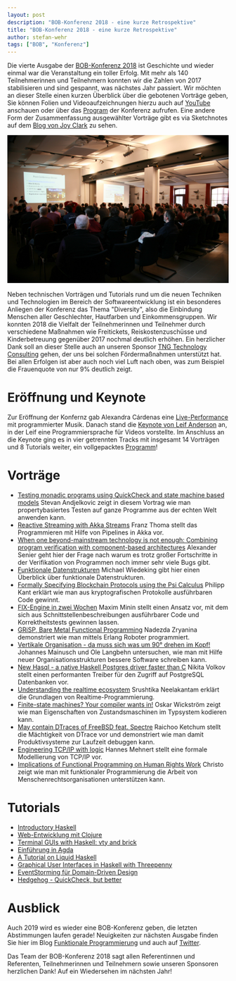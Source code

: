 ```yaml
---
layout: post
description: "BOB-Konferenz 2018 - eine kurze Retrospektive"
title: "BOB-Konferenz 2018 - eine kurze Retrospektive"
author: stefan-wehr
tags: ["BOB", "Konferenz"]
---
```


Die vierte Ausgabe der [BOB-Konferenz 2018](http://bobkonf.de/2018/de/)
ist Geschichte und wieder einmal
war die Veranstaltung ein toller Erfolg. Mit mehr als 140 Teilnehmerinnen
und Teilnehmern
konnten wir die Zahlen von 2017 stabilisieren und sind gespannt, was
nächstes Jahr passiert. Wir möchten an dieser Stelle einen kurzen
Überblick über die gebotenen Vorträge geben, Sie können Folien und
Videoaufzeichnungen hierzu auch auf
[YouTube](https://www.youtube.com/channel/UC2svxmX1Bfyaln2bs9ZsyGA)
anschauen oder über das [Program](http://bobkonf.de/2018/de/program.html)
der Konferenz aufrufen. Eine andere Form der Zusammenfassung ausgewählter Vorträge gibt
es via Sketchnotes auf dem
[Blog von Joy Clark](https://joyclark.org/sketchnote/conference/2018/02/23/bobkonf.html)
zu sehen.

<img src="/files/bob-2018-crowd.jpg">

Neben technischen Vorträgen und Tutorials rund um die neuen Techniken und
Technologien im Bereich der Softwareentwicklung ist ein besonderes Anliegen der Konferenz das Thema "Diversity",
also die Einbindung Menschen aller Geschlechter, Hautfarben
und Einkommensgruppen. Wir konnten 2018 die Vielfalt der Teilnehmerinnen
und Teilnehmer durch verschiedene
Maßnahmen wie Freitickets, Reiskostenzuschüsse und Kinderbetreuung gegenüber
2017 nochmal deutlich erhöhen.
Ein herzlicher Dank soll an
dieser Stelle auch an unseren Sponsor
[TNG Technology Consulting](https://www.tngtech.com/) gehen, der uns bei
solchen Fördermaßnahmen unterstützt hat.
Bei allen Erfolgen ist aber auch noch viel Luft nach oben, was zum Beispiel
die Frauenquote von nur 9% deutlich zeigt.

<!-- more start -->

# Eröffnung und Keynote
Zur Eröffnung der Konfernz gab Alexandra Cárdenas eine
[Live-Performance](http://bobkonf.de/2018/cardenas-performance.html)
mit programmierter Musik. Danach stand die
[Keynote von Leif Anderson](http://bobkonf.de/2018/andersen.html) an,
in der Leif eine Programmiersprache für Videos vorstellte. Im
Anschluss an die Keynote ging es in vier getrennten Tracks mit insgesamt
14 Vorträgen und 8 Tutorials weiter, ein vollgepacktes [Programm](http://bobkonf.de/2018/de/program.html)!

# Vorträge

* [Testing monadic programs using QuickCheck and state machine based models](http://bobkonf.de/2018/andjelkovic.html)
  Stevan Andjelkovic zeigt in diesem Vortrag wie man propertybasiertes Testen auf ganze Programme aus der echten Welt anwenden kann.
* [Reactive Streaming with Akka Streams](http://bobkonf.de/2018/thoma-akka.html)
  Franz Thoma stellt das Programmieren mit Hilfe von Pipelines in Akka vor.
* [When one beyond-mainstream technology is not enough: Combining program verification with component-based architectures](http://bobkonf.de/2018/senier.html)
  Alexander Senier geht hier der Frage nach warum es trotz großer Fortschritte in der Verifikation von Programmen noch immer sehr viele Bugs gibt.
* [Funktionale Datenstrukturen](http://bobkonf.de/2018/wiedeking.html)
  Michael Wiedeking gibt hier einen Überblick über funktionale Datenstrukturen.
* [Formally Specifying Blockchain Protocols using the Psi Calculus](http://bobkonf.de/2018/kant.html)
  Philipp Kant erklärt wie man aus kryptografischen Protokolle ausführbaren Code gewinnt.
* [FIX-Engine in zwei Wochen](http://bobkonf.de/2018/minin.html)
  Maxim Minin stellt einen Ansatz vor, mit dem sich aus Schnittstellenbeschreibungen ausführbarer Code und Korrektheitstests gewinnen lassen.
* [GRiSP, Bare Metal Functional Programming](http://bobkonf.de/2018/zryanina.html)
  Nadezda Zryanina demonstriert wie man mittels Erlang Roboter programmiert.
* [Vertikale Organisation - da muss sich was um 90° drehen im Kopf!](http://bobkonf.de/2018/mainusch.html)
  Johannes Mainusch und Ole Langbehn untersuchen, wie man mit Hilfe neuer Organisationsstrukturen bessere Software schreiben kann.
* [New Hasql - a native Haskell Postgres driver faster than C](http://bobkonf.de/2018/volkov.html)
  Nikita Volkov stellt einen performanten Treiber für den Zugriff auf PostgreSQL Datenbanken vor.
* [Understanding the realtime ecosystem](http://bobkonf.de/2018/neelakantam.html)
  Srushtika Neelakantam erklärt die Grundlagen von Realtime-Programmierung.
* [Finite-state machines? Your compiler wants in!](http://bobkonf.de/2018/wickstroem.html)
  Oskar Wickström zeigt wie man Eigenschaften von Zustandsmaschinen im Typsystem kodieren kann.
* [May contain DTraces of FreeBSD feat. Spectre](http://bobkonf.de/2018/ketchum.html)
  Raichoo Ketchum stellt die Mächtigkeit von DTrace vor und demonstriert wie man damit Produktivsysteme zur Laufzeit debuggen kann.
* [Engineering TCP/IP with logic](http://bobkonf.de/2018/mehnert.html)
  Hannes Mehnert stellt eine formale Modellierung von TCP/IP vor.
* [Implications of Functional Programming on Human Rights Work](http://bobkonf.de/2018/christo.html)
  Christo zeigt wie man mit funktionaler Programmierung die Arbeit von Menschenrechtsorganisationen unterstützen kann.

# Tutorials

* [Introductory Haskell](http://bobkonf.de/2018/heinzel.html)
* [Web-Entwicklung mit Clojure](http://bobkonf.de/2018/ludwig.html)
* [Terminal GUIs with Haskell: vty and brick](http://bobkonf.de/2018/thoma-terminal.html)
* [Einführung in Agda](http://bobkonf.de/2018/thiemann.html)
* [A Tutorial on Liquid Haskell](http://bobkonf.de/2018/loeh.html)
* [Graphical User Interfaces in Haskell with Threepenny](http://bobkonf.de/2018/apfelmus.html)
* [EventStorming für Domain-Driven Design](http://bobkonf.de/2018/rauch.html)
* [Hedgehog - QuickCheck, but better](http://bobkonf.de/2018/fischmann.html)

# Ausblick

Auch 2019 wird es wieder eine BOB-Konferenz geben, die letzten Abstimmungen laufen gerade!
Neuigkeiten zur nächsten Ausgabe finden Sie hier im Blog
[Funktionale Programmierung](http://funktionale-programmierung.de/)
und auch auf [Twitter](https://twitter.com/bobkonf).

Das Team der BOB-Konferenz 2018 sagt allen Referentinnen und Referenten,
Teilnehmerinnen und Teilnehmern sowie unseren
Sponsoren herzlichen Dank! Auf ein Wiedersehen im nächsten Jahr!

<!-- more end -->
